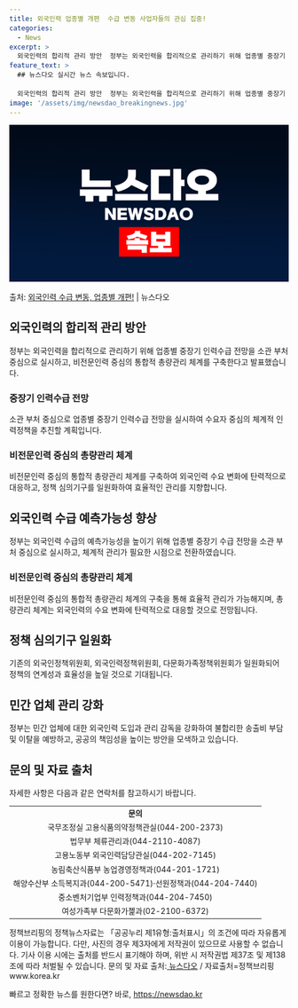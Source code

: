 ```yaml
---
title: 외국인력 업종별 개편  수급 변동 사업자들의 관심 집중!
categories:
  - News
excerpt: >
  외국인력의 합리적 관리 방안  정부는 외국인력을 합리적으로 관리하기 위해 업종별 중장기 인력수급 전망을 소관…
feature_text: >
  ## 뉴스다오 실시간 뉴스 속보입니다.

  외국인력의 합리적 관리 방안  정부는 외국인력을 합리적으로 관리하기 위해 업종별 중장기 인력수급 전망을 소관…
image: '/assets/img/newsdao_breakingnews.jpg'
---
```


![뉴스다오 속보](/assets/img/newsdao_breakingnews.jpg)

<p>출처: <a href="https://newsdao.kr/4338" rel="dofollow">외국인력 수급 변동, 업종별 개편!</a> | 뉴스다오</p>

<h2 data-ke-size="size26">외국인력의 합리적 관리 방안</h2>
<p data-ke-size="size16">정부는 외국인력을 합리적으로 관리하기 위해 업종별 중장기 인력수급 전망을 소관 부처 중심으로 실시하고, 비전문인력 중심의 통합적 총량관리 체계를 구축한다고 발표했습니다.</p>

<h3>중장기 인력수급 전망</h3>
<p data-ke-size="size16">소관 부처 중심으로 업종별 중장기 인력수급 전망을 실시하여 수요자 중심의 체계적 인력정책을 추진할 계획입니다.</p>

<h3>비전문인력 중심의 총량관리 체계</h3>
<p data-ke-size="size16">비전문인력 중심의 통합적 총량관리 체계를 구축하여 외국인력 수요 변화에 탄력적으로 대응하고, 정책 심의기구를 일원화하여 효율적인 관리를 지향합니다.</p>

<h2 data-ke-size="size26">외국인력 수급 예측가능성 향상</h2>
<p data-ke-size="size16">정부는 외국인력 수급의 예측가능성을 높이기 위해 업종별 중장기 수급 전망을 소관 부처 중심으로 실시하고, 체계적 관리가 필요한 시점으로 전환하였습니다.</p>

<h3>비전문인력 중심의 총량관리 체계</h3>
<p data-ke-size="size16">비전문인력 중심의 통합적 총량관리 체계의 구축을 통해 효율적 관리가 가능해지며, 총량관리 체계는 외국인력의 수요 변화에 탄력적으로 대응할 것으로 전망됩니다.</p>

<h2 data-ke-size="size26">정책 심의기구 일원화</h2>
<p data-ke-size="size16">기존의 외국인정책위원회, 외국인력정책위원회, 다문화가족정책위원회가 일원화되어 정책의 연계성과 효율성을 높일 것으로 기대됩니다.</p>

<h2 data-ke-size="size26">민간 업체 관리 강화</h2>
<p data-ke-size="size16">정부는 민간 업체에 대한 외국인력 도입과 관리 감독을 강화하여 불합리한 송출비 부담 및 이탈을 예방하고, 공공의 책임성을 높이는 방안을 모색하고 있습니다.</p>

<h2 data-ke-size="size26">문의 및 자료 출처</h2>
<p data-ke-size="size16">자세한 사항은 다음과 같은 연락처를 참고하시기 바랍니다.</p>

<table>
	<tbody>
		<tr>
			<td style="text-align: center; height: 17px;"><b>문의</b></td>
		</tr>
		<tr>
			<td style="text-align: center; height: 17px;">국무조정실 고용식품의약정책관실(044-200-2373)</td>
		</tr>
		<tr>
			<td style="text-align: center; height: 17px;">법무부 체류관리과(044-2110-4087)</td>
		</tr>
		<tr>
			<td style="text-align: center; height: 17px;">고용노동부 외국인력담당관실(044-202-7145)</td>
		</tr>
		<tr>
			<td style="text-align: center; height: 17px;">농림축산식품부 농업경영정책과(044-201-1721)</td>
		</tr>
		<tr>
			<td style="text-align: center; height: 17px;">해양수산부 소득복지과(044-200-5471)·선원정책과(044-204-7440)</td>
		</tr>
		<tr>
			<td style="text-align: center; height: 17px;">중소벤처기업부 인력정책과(044-204-7450)</td>
		</tr>
		<tr>
			<td style="text-align: center; height: 17px;">여성가족부 다문화가졡과(02-2100-6372)</td>
		</tr>
	</tbody>
</table>
<p data-ke-size="size16"></p>
<p data-ke-size="size16">정책브리핑의 정책뉴스자료는 「공공누리 제1유형:출처표시」의 조건에 따라 자유롭게 이용이 가능합니다. 다만, 사진의 경우 제3자에게 저작권이 있으므로 사용할 수 없습니다. 기사 이용 시에는 출처를 반드시 표기해야 하며, 위반 시 저작권법 제37조 및 제138조에 따라 처벌될 수 있습니다. <span>문의 및 자료 출처:</span><a href="https://newsdao.kr/4338"> 뉴스다오</a><span> / 자료출처=정책브리핑 www.korea.kr</span></p>
<p data-ke-size="size16"></p> 

빠르고 정확한 뉴스를 원한다면? 바로, <a href="https://newsdao.kr" rel="dofollow">https://newsdao.kr</a>


